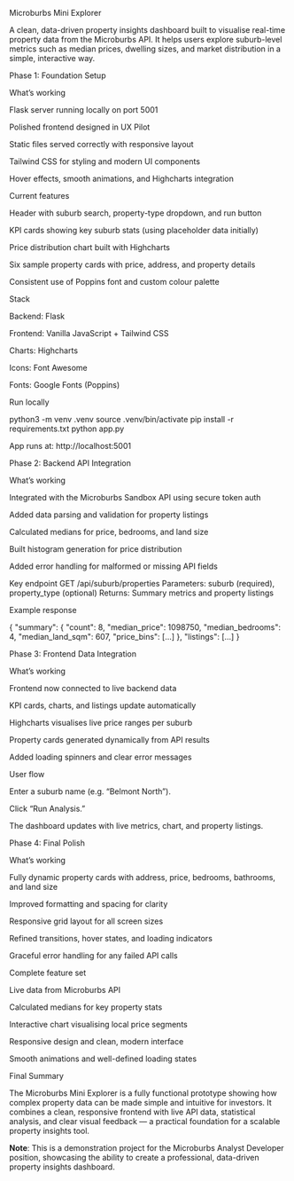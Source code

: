 Microburbs Mini Explorer

A clean, data-driven property insights dashboard built to visualise real-time property data from the Microburbs API. It helps users explore suburb-level metrics such as median prices, dwelling sizes, and market distribution in a simple, interactive way.

Phase 1: Foundation Setup

What’s working

Flask server running locally on port 5001

Polished frontend designed in UX Pilot

Static files served correctly with responsive layout

Tailwind CSS for styling and modern UI components

Hover effects, smooth animations, and Highcharts integration

Current features

Header with suburb search, property-type dropdown, and run button

KPI cards showing key suburb stats (using placeholder data initially)

Price distribution chart built with Highcharts

Six sample property cards with price, address, and property details

Consistent use of Poppins font and custom colour palette

Stack

Backend: Flask

Frontend: Vanilla JavaScript + Tailwind CSS

Charts: Highcharts

Icons: Font Awesome

Fonts: Google Fonts (Poppins)

Run locally

python3 -m venv .venv
source .venv/bin/activate
pip install -r requirements.txt
python app.py


App runs at: http://localhost:5001

Phase 2: Backend API Integration

What’s working

Integrated with the Microburbs Sandbox API using secure token auth

Added data parsing and validation for property listings

Calculated medians for price, bedrooms, and land size

Built histogram generation for price distribution

Added error handling for malformed or missing API fields

Key endpoint
GET /api/suburb/properties
Parameters: suburb (required), property_type (optional)
Returns: Summary metrics and property listings

Example response

{
  "summary": {
    "count": 8,
    "median_price": 1098750,
    "median_bedrooms": 4,
    "median_land_sqm": 607,
    "price_bins": [...]
  },
  "listings": [...]
}

Phase 3: Frontend Data Integration

What’s working

Frontend now connected to live backend data

KPI cards, charts, and listings update automatically

Highcharts visualises live price ranges per suburb

Property cards generated dynamically from API results

Added loading spinners and clear error messages

User flow

Enter a suburb name (e.g. “Belmont North”).

Click “Run Analysis.”

The dashboard updates with live metrics, chart, and property listings.

Phase 4: Final Polish

What’s working

Fully dynamic property cards with address, price, bedrooms, bathrooms, and land size

Improved formatting and spacing for clarity

Responsive grid layout for all screen sizes

Refined transitions, hover states, and loading indicators

Graceful error handling for any failed API calls

Complete feature set

Live data from Microburbs API

Calculated medians for key property stats

Interactive chart visualising local price segments

Responsive design and clean, modern interface

Smooth animations and well-defined loading states

Final Summary

The Microburbs Mini Explorer is a fully functional prototype showing how complex property data can be made simple and intuitive for investors. It combines a clean, responsive frontend with live API data, statistical analysis, and clear visual feedback — a practical foundation for a scalable property insights tool.

**Note**: This is a demonstration project for the Microburbs Analyst Developer position, showcasing the ability to create a professional, data-driven property insights dashboard.
